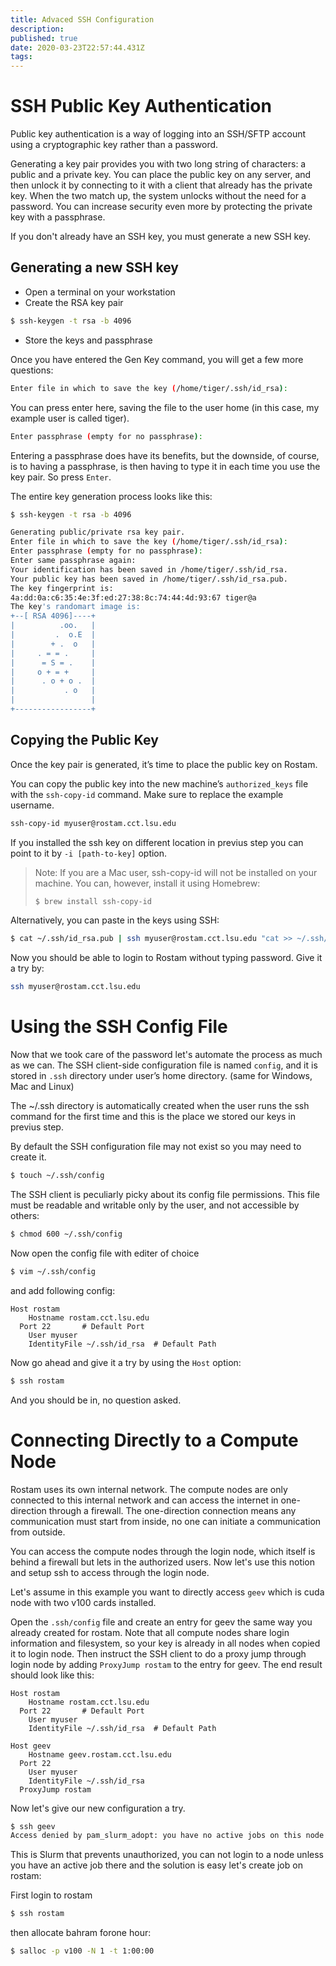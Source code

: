 ```yaml
---
title: Advaced SSH Configuration
description: 
published: true
date: 2020-03-23T22:57:44.431Z
tags: 
---
```


# SSH Public Key Authentication

Public key authentication is a way of logging into an SSH/SFTP account using a cryptographic key rather than a password.

Generating a key pair provides you with two long string of characters: a public and a private key. You can place the public key on any server, and then unlock it by connecting to it with a client that already has the private key. When the two match up, the system unlocks without the need for a password. You can increase security even more by protecting the private key with a passphrase.

If you don't already have an SSH key, you must generate a new SSH key.

## Generating a new SSH key

- Open a terminal on your workstation
- Create the RSA key pair

```bash
$ ssh-keygen -t rsa -b 4096
```

- Store the keys and passphrase

Once you have entered the Gen Key command, you will get a few more questions:

```bash
Enter file in which to save the key (/home/tiger/.ssh/id_rsa):
```

You can press enter here, saving the file to the user home (in this case, my example user is called tiger).

```bash
Enter passphrase (empty for no passphrase):
```

Entering a passphrase does have its benefits, but the downside, of course, is to having a passphrase, is then having to type it in each time you use the key pair. So press `Enter`.

The entire key generation process looks like this:

```bash
$ ssh-keygen -t rsa -b 4096
```

```bash
Generating public/private rsa key pair.
Enter file in which to save the key (/home/tiger/.ssh/id_rsa): 
Enter passphrase (empty for no passphrase): 
Enter same passphrase again: 
Your identification has been saved in /home/tiger/.ssh/id_rsa.
Your public key has been saved in /home/tiger/.ssh/id_rsa.pub.
The key fingerprint is:
4a:dd:0a:c6:35:4e:3f:ed:27:38:8c:74:44:4d:93:67 tiger@a
The key's randomart image is:
+--[ RSA 4096]----+
|          .oo.   |
|         .  o.E  |
|        + .  o   |
|     . = = .     |
|      = S = .    |
|     o + = +     |
|      . o + o .  |
|           . o   |
|                 |
+-----------------+
```

## Copying the Public Key

Once the key pair is generated, it’s time to place the public key on Rostam.

You can copy the public key into the new machine’s `authorized_keys` file with the `ssh-copy-id` command. Make sure to replace the example username.

```bash
ssh-copy-id myuser@rostam.cct.lsu.edu
```

If you installed the ssh key on different location in previus step you can point to it by `-i [path-to-key]` option.

> Note:  If you are a Mac user, ssh-copy-id will not be installed on your machine. You can, however, install it using Homebrew:
> ```bash
> $ brew install ssh-copy-id
> ```

Alternatively, you can paste in the keys using SSH:

```bash
$ cat ~/.ssh/id_rsa.pub | ssh myuser@rostam.cct.lsu.edu "cat >> ~/.ssh/authorized_keys"
```

Now you should be able to login to Rostam without typing password. Give it a try by:

```bash
ssh myuser@rostam.cct.lsu.edu
```

# Using the SSH Config File

Now that we took care of the password let's automate the process as much as we can. The SSH client-side configuration file is named `config`, and it is stored in `.ssh` directory under user’s home directory. (same for Windows, Mac and Linux)

The ~/.ssh directory is automatically created when the user runs the ssh command for the first time and this is the place we stored our keys in previus step. 

By default the SSH configuration file may not exist so you may need to create it.

```bash
$ touch ~/.ssh/config
```

The SSH client is peculiarly picky about its config file permissions. This file must be readable and writable only by the user, and not accessible by others:

```bash
$ chmod 600 ~/.ssh/config
```

Now open the config file with editer of choice
```bash
$ vim ~/.ssh/config
```

and add following config:

```ssh-config
Host rostam
	Hostname rostam.cct.lsu.edu
  Port 22		# Default Port
	User myuser
	IdentityFile ~/.ssh/id_rsa  # Default Path
```

Now go ahead and give it a try by using the `Host` option:

```bash
$ ssh rostam
```

And you should be in, no question asked.

# Connecting Directly to a Compute Node

Rostam uses its own internal network. The compute nodes are only connected to this internal network and can access the internet in one-direction through a firewall. The one-direction connection means any communication must start from inside, no one can initiate a communication from outside.

You can access the compute nodes through the login node, which itself is behind a firewall but lets in the authorized users. Now let's use this notion and setup ssh to access through the login node.

Let's assume in this example you want to directly access `geev` which is cuda node with two v100 cards installed.

Open the `.ssh/config` file and create an entry for geev the same way you already created for rostam. Note that all compute nodes share login information and filesystem, so your key is already in all nodes when copied it to login node. Then instruct the SSH client to do a proxy jump through login node by adding `ProxyJump rostam` to the entry for geev. The end result should look like this:

```ssh-config
Host rostam
	Hostname rostam.cct.lsu.edu
  Port 22		# Default Port
	User myuser
	IdentityFile ~/.ssh/id_rsa  # Default Path
  
Host geev
	Hostname geev.rostam.cct.lsu.edu
  Port 22		
	User myuser
	IdentityFile ~/.ssh/id_rsa 
  ProxyJump rostam
```

Now let's give our new configuration a try.

```bash
$ ssh geev
Access denied by pam_slurm_adopt: you have no active jobs on this node
```

This is Slurm that prevents unauthorized, you can not login to a node unless you have an active job there and the solution is easy let's create job on rostam:

First login to rostam
```bash
$ ssh rostam
```

then allocate bahram forone hour:

```bash
$ salloc -p v100 -N 1 -t 1:00:00
```
